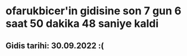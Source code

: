 # ofarukbicer'in gidisine son 7 gun 6 saat 50 dakika 48 saniye kaldi

## Gidis tarihi: 30.09.2022 :(